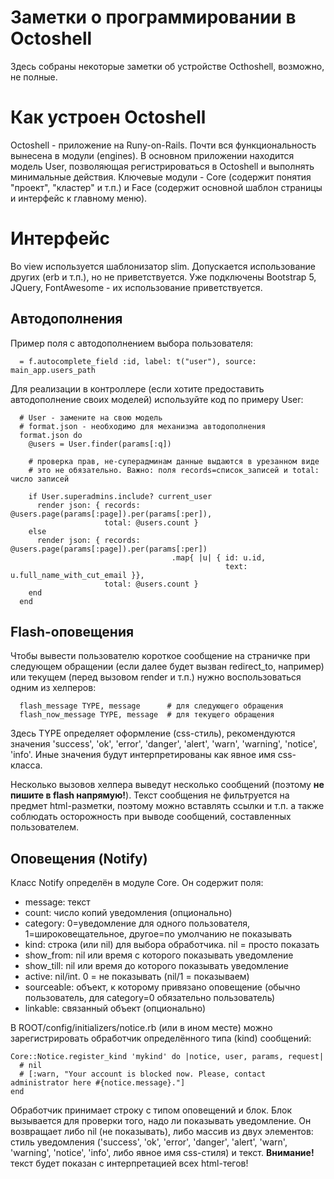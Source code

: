 # Заметки о программировании в Octoshell

Здесь собраны некоторые заметки об устройстве Octhoshell, возможно, не полные.

# Как устроен Octoshell

Octoshell - приложение на Runy-on-Rails. Почти вся функциональность вынесена в
модули (engines). В основном приложении находится модель User, позволяющая
регистрироваться в Octoshell и выполнять минимальные действия. Ключевые модули -
Core (содержит понятия "проект", "кластер" и т.п.) и Face (содержит основной
шаблон страницы и интерфейс к главному меню).

# Интерфейс

Во view используется шаблонизатор slim. Допускается использование других (erb 
и т.п.), но не приветствуется. Уже подключены Bootstrap 5, JQuery, FontAwesome -
их использование приветствуется.

## Автодополнения

Пример поля с автодополнением выбора пользователя:

```
  = f.autocomplete_field :id, label: t("user"), source: main_app.users_path
```

Для реализации в контроллере (если хотите предоставить автодополнение своих
моделей) используйте код по примеру User:

```
  # User - замените на свою модель
  # format.json - необходимо для механизма автодополнения
  format.json do
    @users = User.finder(params[:q])
    
    # проверка прав, не-суперадминам данные выдаются в урезанном виде
    # это не обязательно. Важно: поля records=список_записей и total: число записей

    if User.superadmins.include? current_user
      render json: { records: @users.page(params[:page]).per(params[:per]),
                     total: @users.count }
    else
      render json: { records: @users.page(params[:page]).per(params[:per])
                                    .map{ |u| { id: u.id,
                                                text: u.full_name_with_cut_email }},
                     total: @users.count }
    end
  end
```

## Flash-оповещения

Чтобы вывести пользователю короткое сообщение на страничке при следующем
обращении (если далее будет вызван redirect_to, например) или текущем (перед
вызовом render и т.п.) нужно воспользоваться одним из хелперов:

```
  flash_message TYPE, message      # для следующего обращения
  flash_now_message TYPE, message  # для текущего обращения
```

Здесь TYPE определяет оформление (css-стиль), рекомендуются значения 'success',
'ok', 'error', 'danger', 'alert', 'warn', 'warning', 'notice', 'info'. Иные
значения будут интерпретированы как явное имя css-класса.

Несколько вызовов хелпера выведут несколько сообщений (поэтому
**не пишите в flash напрямую!**). Текст сообщения не фильтруется на предмет
html-разметки, поэтому можно вставлять ссылки и т.п. а также соблюдать
осторожность при выводе сообщений, составленных пользователем.

## Оповещения (Notify)

Класс Notify определён в модуле Core. Он содержит поля:

- message:        текст
- count:          число копий уведомления (опционально)
- category:       0=уведомление для одного пользователя, 1=широковещательное, другое=по умолчанию не показывать
- kind:           строка (или nil) для выбора обработчика. nil = просто показать
- show_from:      nil или время с которого показывать уведомление
- show_till:      nil или время до которого показывать уведомление
- active:         nil/int. 0 = не показывать (nil/1 = показываем)
- sourceable:     объект, к которому привязано оповещение (обычно пользователь, для category=0 обязательно пользователь)
- linkable:       связанный объект (опционально)

В ROOT/config/initializers/notice.rb (или в ином месте) можно зарегистрировать обработчик
определённого типа (kind) сообщений:

```
Core::Notice.register_kind 'mykind' do |notice, user, params, request|
  # nil
  # [:warn, "Your account is blocked now. Please, contact administrator here #{notice.message}."]
end
```

Обработчик принимает строку с типом оповещений и блок. Блок вызывается для проверки
того, надо ли показывать уведомление. Он возвращает либо nil (не показывать), либо
массив из двух элементов: стиль уведомления ('success', 'ok', 'error', 'danger',
'alert', 'warn', 'warning', 'notice', 'info', либо явное имя css-стиля) и текст.
**Внимание!** текст будет показан с интерпретацией всех html-тегов!
